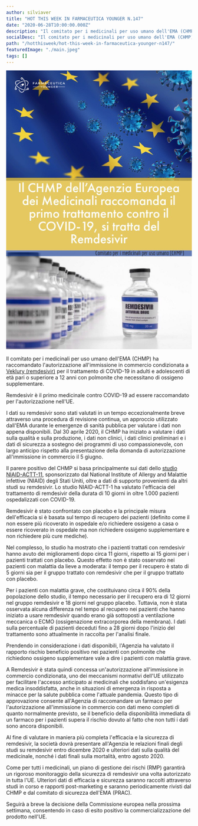 ```yaml
---
author: silviaver
title: "HOT THIS WEEK IN FARMACEUTICA YOUNGER N.147"
date: "2020-06-28T10:00:00.000Z"
description: "Il comitato per i medicinali per uso umano dell'EMA (CHMP) ha raccomandato l'autorizzazione all'immissione in commercio condizionata a Veklury (remdesivir) per il trattamento di COVID-19 in adulti e adolescenti di età pari o superiore a 12 anni con polmonite che necessitano di ossigeno supplementare."
socialDesc: "Il comitato per i medicinali per uso umano dell'EMA (CHMP) ha raccomandato l'autorizzazione all'immissione in commercio condizionata a Veklury (remdesivir) per il trattamento di COVID-19 in adulti e adolescenti di età pari o superiore a 12 anni con polmonite che necessitano di ossigeno supplementare."
path: "/hotthisweek/hot-this-week-in-farmaceutica-younger-n147/"
featuredImage: "./main.jpeg"
tags: []
---
```


![HOT THIS WEEK IN FARMACEUTICA YOUNGER N.147](./main.jpeg)

Il comitato per i medicinali per uso umano dell'EMA (CHMP) ha raccomandato l'autorizzazione all'immissione in commercio condizionata a [Veklury (remdesivir)](https://www.ema.europa.eu/en/news/first-covid-19-treatment-recommended-eu-authorisation) per il trattamento di COVID-19 in adulti e adolescenti di età pari o superiore a 12 anni con polmonite che necessitano di ossigeno supplementare.

Remdesivir è il primo medicinale contro COVID-19 ad essere raccomandato per l'autorizzazione nell'UE.

I dati su remdesivir sono stati valutati in un tempo eccezionalmente breve attraverso una procedura di revisione continua, un approccio utilizzato dall'EMA durante le emergenze di sanità pubblica per valutare i dati non appena disponibili. Dal 30 aprile 2020, il CHMP ha iniziato a valutare i dati sulla qualità e sulla produzione, i dati non clinici, i dati clinici preliminari e i dati di sicurezza a sostegno dei programmi di uso compassionevole, con largo anticipo rispetto alla presentazione della domanda di autorizzazione all'immissione in commercio il 5 giugno.

Il parere positivo del CHMP si basa principalmente sui dati dello [studio NIAID-ACTT-11](https://www.niaid.nih.gov/news-events/nih-clinical-trial-shows-remdesivir-accelerates-recovery-advanced-covid-19), sponsorizzato dal National Institute of Allergy and Malattie infettive (NIAID) degli Stati Uniti, oltre a dati di supporto provenienti da altri studi su remdesivir. Lo studio NIAID-ACTT-1 ha valutato l'efficacia del trattamento di remdesivir della durata di 10 giorni in oltre 1.000 pazienti ospedalizzati con COVID-19.

Remdesivir è stato confrontato con placebo e la principale misura dell'efficacia si è basata sul tempo di recupero dei pazienti (definito come il non essere più ricoverato in ospedale e/o richiedere ossigeno a casa o essere ricoverato in ospedale ma non richiedere ossigeno supplementare e non richiedere più cure mediche).

Nel complesso, lo studio ha mostrato che i pazienti trattati con remdesivir hanno avuto dei miglioramenti dopo circa 11 giorni, rispetto ai 15 giorni per i pazienti trattati con placebo. Questo effetto non è stato osservato nei pazienti con malattia da lieve a moderata: il tempo per il recupero è stato di 5 giorni sia per il gruppo trattato con remdesivir che per il gruppo trattato con placebo.

Per i pazienti con malattia grave, che costituivano circa il 90% della popolazione dello studio, il tempo necessario per il recupero era di 12 giorni nel gruppo remdesivir e 18 giorni nel gruppo placebo. Tuttavia, non è stata osservata alcuna differenza nel tempo al recupero nei pazienti che hanno iniziato a usare remdesivir quando erano già sottoposti a ventilazione meccanica o ECMO (ossigenazione extracorporea della membrana). I dati sulla percentuale di pazienti deceduti fino a 28 giorni dopo l'inizio del trattamento sono attualmente in raccolta per l'analisi finale.

Prendendo in considerazione i dati disponibili, l'Agenzia ha valutato il rapporto rischio beneficio positivo nei pazienti con polmonite che richiedono ossigeno supplementare vale a dire i pazienti con malattia grave.

A Remdesivir è stata quindi concessa un'autorizzazione all'immissione in commercio condizionata, uno dei meccanismi normativi dell'UE utilizzato per facilitare l'accesso anticipato ai medicinali che soddisfano un'esigenza medica insoddisfatta, anche in situazioni di emergenza in risposta a minacce per la salute pubblica come l'attuale pandemia. Questo tipo di approvazione consente all'Agenzia di raccomandare un farmaco per l'autorizzazione all'immissione in commercio con dati meno completi di quanto normalmente previsto, se il beneficio della disponibilità immediata di un farmaco per i pazienti supera il rischio dovuto al fatto che non tutti i dati sono ancora disponibili.

Al fine di valutare in maniera più completa l'efficacia e la sicurezza di remdesivir, la società dovrà presentare all'Agenzia le relazioni finali degli studi su remdesivir entro dicembre 2020 e ulteriori dati sulla qualità del medicinale, nonché i dati finali sulla mortalità, entro agosto 2020.

Come per tutti i medicinali, un piano di gestione dei rischi (RMP) garantirà un rigoroso monitoraggio della sicurezza di remdesivir una volta autorizzato in tutta l'UE. Ulteriori dati di efficacia e sicurezza saranno raccolti attraverso studi in corso e rapporti post-marketing e saranno periodicamente rivisti dal CHMP e dal comitato di sicurezza dell'EMA (PRAC).

Seguirà a breve la decisione della Commissione europea nella prossima settimana, consentendo in caso di esito positivo la commercializzazione del prodotto nell'UE.
